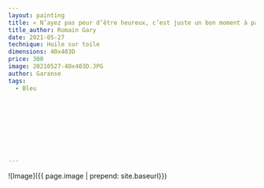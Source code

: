 ```yaml
---
layout: painting
title: « N’ayez pas peur d’être heureux, c’est juste un bon moment à passer. »                    
title_author: Romain Gary                                       
date: 2021-05-27
technique: Huile sur toile 
dimensions: 40x403D
price: 300
image: 20210527-40x403D.JPG
author: Garanse
tags:
  - Bleu
 
  
  
  
  
  
  
  
  
---
```

![Image]({{ page.image | prepend: site.baseurl}})

